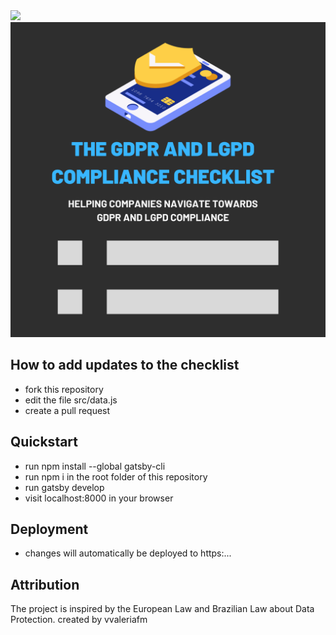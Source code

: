 <img src="https://github.com/GDPRTracker/GDPR-checklist/blob/master/src/images/github.png">

<img src="https://github.com/vvaleriafm/gdpr-lgpd-checklist/blob/109ecf364311edcb4f411332f330179feed48ff9/The%20gdpr%20and%20lgpd%20compliance%20checklist%20(1).png">

## How to add updates to the checklist

- fork this repository
- edit the file src/data.js
- create a pull request


## Quickstart

- run npm install --global gatsby-cli
- run npm i in the root folder of this repository
- run gatsby develop
- visit localhost:8000 in your browser

## Deployment

- changes will automatically be deployed to https:...

## Attribution

The project is inspired by the European Law and Brazilian Law about Data Protection.
created by vvaleriafm
